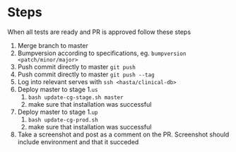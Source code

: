 # Steps

When all tests are ready and PR is approved follow these steps

1. Merge branch to master
1. Bumpversion according to specifications, eg. `bumpversion <patch/minor/major>`
1. Push commit directly to master `git push`
1. Push commit directly to master `git push --tag`
1. Log into relevant serves with `ssh <hasta/clinical-db>`
1. Deploy master to stage
    1.`us`
    1. `bash update-cg-stage.sh master`
    1. make sure that installation was successful
1. Deploy master to stage
    1.`up`
    1. `bash update-cg-prod.sh`
    1. make sure that installation was successful
1. Take a screenshot and post as a comment on the PR. Screenshot should include environment and that it succeded

